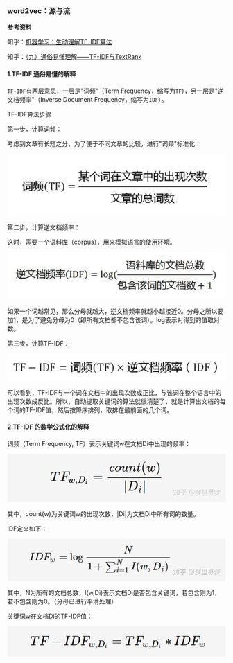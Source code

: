 ### word2vec：源与流

**参考资料**

知乎：[机器学习：生动理解TF-IDF算法](https://zhuanlan.zhihu.com/p/31197209)

知乎：[（九）通俗易懂理解——TF-IDF与TextRank](https://zhuanlan.zhihu.com/p/41091116)


#### 1.TF-IDF 通俗易懂的解释

`TF-IDF`有两层意思，一层是"词频"（Term Frequency，缩写为`TF`），另一层是"逆文档频率"（Inverse Document Frequency，缩写为`IDF`）。

TF-IDF算法步骤

第一步，计算词频：

考虑到文章有长短之分，为了便于不同文章的比较，进行"词频"标准化：

![](/assets/recsys006_02.jpg)

第二步，计算逆文档频率：

这时，需要一个语料库（corpus），用来模拟语言的使用环境。

![](/assets/recsys006_03.jpg)

如果一个词越常见，那么分母就越大，逆文档频率就越小越接近0。分母之所以要加1，是为了避免分母为0（即所有文档都不包含该词）。log表示对得到的值取对数。

第三步，计算TF-IDF：

![](/assets/recsys006_04.jpg)

可以看到，TF-IDF与一个词在文档中的出现次数成正比，与该词在整个语言中的出现次数成反比。所以，自动提取关键词的算法就很清楚了，就是计算出文档的每个词的TF-IDF值，然后按降序排列，取排在最前面的几个词。

#### 2.TF-IDF 的数学公式化的解释

词频（Term Frequency, TF）表示关键词w在文档Di中出现的频率：

![](/assets/recsys006_05.jpg)

其中，count(w)为关键词w的出现次数，|Di|为文档Di中所有词的数量。

IDF定义如下：

![](/assets/recsys006_06.jpg)

其中，N为所有的文档总数，I(w,Di)表示文档Di是否包含关键词，若包含则为1，若不包含则为0。（分母已进行平滑处理）

关键词w在文档Di的TF-IDF值：

![](/assets/recsys006_07.jpg)




